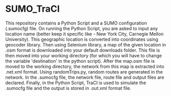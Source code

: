 # SUMO_TraCI
This repository contains a Python Script and a SUMO configuration (.sumocfg) file. On running the Python Script, you are asked to input any location name (better keep it specific like - New York City, Carnegie Mellon University). This geographic location is converted into coordinates using geocoder library. Then using Selenium library, a map of the given location in .osm format is downloaded into your default downloads folder. This file is then moved into your working directory (for which you will have to change the variable 'destination' in the python script). 
After the map.osm file is moved to the working directory, the network from this map is extracted into .net.xml format. Using randomTrips.py, random routes are generated in the network. In the .sumocfg file, the network file, route file and output files are declared. 
Finally, in the Python Script, TraCI is used to simulate the .sumocfg file and the output is stored in .out.xml format file.
